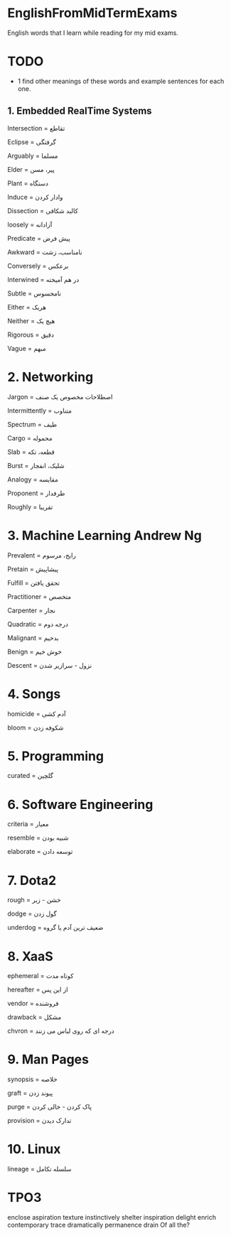 # EnglishFromMidTermExams
English words that I learn while reading for my mid exams.

# TODO
  - 1 find other meanings of these words and example sentences for each one.

## 1. Embedded RealTime Systems
Intersection = تقاطع

Eclipse = گرفتگی

Arguably = مسلما

Elder = پیر، مسن

Plant = دستگاه

Induce = وادار کردن

Dissection = کالبد شکافی

loosely = آزادانه

Predicate = پیش فرض

Awkward = نامناسب، زشت

Conversely = برعکس

Interwined = در هم آمیخته

Subtle = نامحسوس

Either = هریک

Neither = هیچ یک

Rigorous = دقیق

Vague = مبهم

# 2. Networking

Jargon = اصطلاحات مخصوص یک صنف

Intermittently = متناوب

Spectrum = طیف

Cargo = محموله

Slab = قطعه، تکه

Burst = شلیک، انفجار

Analogy = مقایسه

Proponent = طرفدار

Roughly = تقریبا

# 3. Machine Learning Andrew Ng

Prevalent = رایج، مرسوم

Pretain = پیشاپیش

Fulfill = تحقق یافتن

Practitioner = متخصص

Carpenter = نجار

Quadratic = درجه دوم

Malignant = بدخیم

Benign = خوش خیم

Descent = نزول - سرازیر شدن

# 4. Songs

homicide = آدم کشی

bloom = شکوفه زدن

# 5. Programming

curated = گلچین

# 6. Software Engineering

criteria = معیار

resemble = شبیه بودن

elaborate = توسعه دادن

# 7. Dota2

rough = خشن - زبر

dodge = گول زدن

underdog = ضعیف ترین آدم یا گروه

# 8. XaaS

ephemeral = کوتاه مدت

hereafter = از این پس

vendor = فروشنده

drawback = مشکل

chvron = درجه ای که روی لباس می زنند

# 9. Man Pages

synopsis = خلاصه

graft = پیوند زدن

purge = پاک کردن - خالی کردن

provision = تدارک دیدن

# 10. Linux
lineage = سلسله تکامل

# TPO3

enclose
aspiration
texture
instinctively
shelter
inspiration
delight
enrich
contemporary
trace
dramatically
permanence
drain
Of all the?
